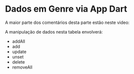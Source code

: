 # Dados em Genre via App Dart

A maior parte dos comentários desta parte estão neste video:

A manipulação de dados nesta tabela envolverá:
* addAll
* add
* update
* unset
* delete
* removeAll
